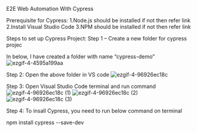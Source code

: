 E2E Web Automation With Cypress

Prerequisite for Cypress:
  1.Node.js should be installed if not then refer link
  2.Install Visual Studio Code
  3.NPM should be installed  if not then refer link

Steps to set up Cypress Project:
  Step 1 – Create a new folder for cypress projec
  
  In below, I have created a folder with name “cypress-demo”
![ezgif-4-4595a199aa](https://github.com/sharifuzz/E2EWebAutomationWithCypress/assets/103692288/92dc13c3-9bab-4f10-a05a-66ffc5cb11c5)

  Step 2: Open the above folder in VS code
![ezgif-4-96926ec18c](https://github.com/sharifuzz/E2EWebAutomationWithCypress/assets/103692288/642068fb-7f98-428f-95c8-1bc77439310e)

  Step 3: Open Visual Studio Code terminal and run command
![ezgif-4-96926ec18c (1)](https://github.com/sharifuzz/E2EWebAutomationWithCypress/assets/103692288/ea9726dd-a02e-4c66-8ab3-7dc1a225d2db)
![ezgif-4-96926ec18c (2)](https://github.com/sharifuzz/E2EWebAutomationWithCypress/assets/103692288/cb71386b-1765-4ddf-aa64-5b3e50600708)
![ezgif-4-96926ec18c (3)](https://github.com/sharifuzz/E2EWebAutomationWithCypress/assets/103692288/f8cfa6dc-6ed2-4565-bc80-dca5e52ce9cf)

  Step 4: To insall Cypress, you need to run below command on terminal
  
  npm install cypress --save-dev

  


   

